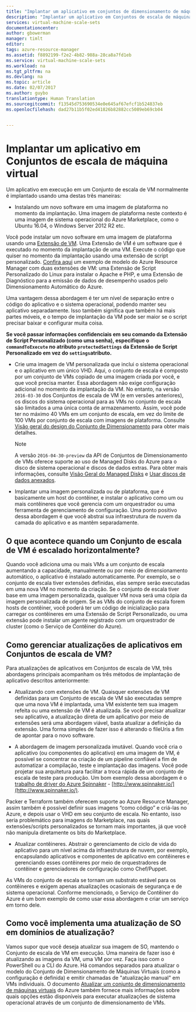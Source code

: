 ```yaml
---
title: "Implantar um aplicativo em conjuntos de dimensionamento de máquinas virtuais | Microsoft Docs"
description: "Implantar um aplicativo em Conjuntos de escala de máquina virtual"
services: virtual-machine-scale-sets
documentationcenter: 
author: gbowerman
manager: timlt
editor: 
tags: azure-resource-manager
ms.assetid: f8892199-f2e2-4b82-988a-28ca8a7fd1eb
ms.service: virtual-machine-scale-sets
ms.workload: na
ms.tgt_pltfrm: na
ms.devlang: na
ms.topic: article
ms.date: 02/07/2017
ms.author: guybo
translationtype: Human Translation
ms.sourcegitcommit: f13545d753690534e0e645af67efcf1b524837eb
ms.openlocfilehash: dad27b11b5f02ed41826b82882cc5089eb69cb04


---
```

# <a name="deploy-an-app-on-virtual-machine-scale-sets"></a>Implantar um aplicativo em Conjuntos de escala de máquina virtual
Um aplicativo em execução em um Conjunto de escala de VM normalmente é implantado usando uma destas três maneiras:

* Instalando um novo software em uma imagem de plataforma no momento da implantação. Uma imagem de plataforma neste contexto é uma imagem de sistema operacional do Azure Marketplace, como o Ubuntu 16.04, o Windows Server 2012 R2 etc.

Você pode instalar um novo software em uma imagem de plataforma usando uma [Extensão de VM](../virtual-machines/virtual-machines-windows-extensions-features.md?toc=%2fazure%2fvirtual-machines%2fwindows%2ftoc.json). Uma Extensão de VM é um software que é executado no momento da implantação de uma VM. Execute o código que quiser no momento da implantação usando uma extensão de script personalizado. [Confira aqui](https://github.com/Azure/azure-quickstart-templates/tree/master/201-vmss-lapstack-autoscale) um exemplo de modelo do Azure Resource Manager com duas extensões de VM: uma Extensão de Script Personalizado do Linux para instalar o Apache e PHP, e uma Extensão de Diagnóstico para a emissão de dados de desempenho usados pelo Dimensionamento Automático do Azure.

Uma vantagem dessa abordagem é ter um nível de separação entre o código do aplicativo e o sistema operacional, podendo manter seu aplicativo separadamente. Isso também significa que também há mais partes móveis, e o tempo de implantação da VM pode ser maior se o script precisar baixar e configurar muita coisa.

**Se você passar informações confidenciais em seu comando da Extensão de Script Personalizado (como uma senha), especifique o `commandToExecute` no atributo `protectedSettings` da Extensão de Script Personalizado em vez do `settings`atributo.**

* Crie uma imagem de VM personalizada que inclui o sistema operacional e o aplicativo em um único VHD. Aqui, o conjunto de escala é composto por um conjunto de VMs copiado de uma imagem criada por você, e que você precisa manter. Essa abordagem não exige configuração adicional no momento da implantação da VM. No entanto, na versão `2016-03-30` dos Conjuntos de escala de VM (e em versões anteriores), os discos do sistema operacional para as VMs no conjunto de escala são limitados a uma única conta de armazenamento. Assim, você pode ter no máximo 40 VMs em um conjunto de escala, em vez do limite de 100 VMs por conjunto de escala com imagens de plataforma. Consulte [Visão geral do design do Conjunto de Dimensionamento](virtual-machine-scale-sets-design-overview.md) para obter mais detalhes.

    >[!NOTE]
    >A versão `2016-04-30-preview` da API de Conjuntos de Dimensionamento de VMs oferece suporte ao uso de Managed Disks do Azure para o disco de sistema operacional e discos de dados extras. Para obter mais informações, consulte [Visão Geral do Managed Disks](../storage/storage-managed-disks-overview.md) e [Usar discos de dados anexados](virtual-machine-scale-sets-attached-disks.md). 

* Implantar uma imagem personalizada ou de plataforma, que é basicamente um host do contêiner, e instalar o aplicativo como um ou mais contêineres que você gerencia com um orquestrador ou uma ferramenta de gerenciamento de configuração. Uma ponto positivo dessa abordagem é que você abstrai sua infraestrutura de nuvem da camada do aplicativo e as mantêm separadamente.

## <a name="what-happens-when-a-vm-scale-set-scales-out"></a>O que acontece quando um Conjunto de escala de VM é escalado horizontalmente?
Quando você adiciona uma ou mais VMs a um conjunto de escala aumentando a capacidade, manualmente ou por meio de dimensionamento automático, o aplicativo é instalado automaticamente. Por exemplo, se o conjunto de escala tiver extensões definidas, elas sempre serão executadas em uma nova VM no momento da criação. Se o conjunto de escala tiver base em uma imagem personalizada, qualquer VM nova será uma cópia da imagem personalizada de origem. Se as VMs do conjunto de escala forem hosts de contêiner, você poderá ter um código de inicialização para carregar os contêineres em uma Extensão de Script Personalizado, ou uma extensão pode instalar um agente registrado com um orquestrador de cluster (como o Serviço de Contêiner do Azure).

## <a name="how-do-you-manage-application-updates-in-vm-scale-sets"></a>Como gerenciar atualizações de aplicativos em Conjuntos de escala de VM?
Para atualizações de aplicativos em Conjuntos de escala de VM, três abordagens principais acompanham os três métodos de implantação de aplicativo descritos anteriormente:

* Atualizando com extensões de VM. Quaisquer extensões de VM definidas para um Conjunto de escala de VM são executadas sempre que uma nova VM é implantada, uma VM existente tem sua imagem refeita ou uma extensão de VM é atualizada. Se você precisar atualizar seu aplicativo, a atualização direta de um aplicativo por meio de extensões será uma abordagem viável, basta atualizar a definição da extensão. Uma forma simples de fazer isso é alterando o fileUris a fim de apontar para o novo software.

* A abordagem de imagem personalizada imutável. Quando você cria o aplicativo (ou componentes do aplicativo) em uma imagem de VM, é possível se concentrar na criação de um pipeline confiável a fim de automatizar a compilação, teste e implantação das imagens. Você pode projetar sua arquitetura para facilitar a troca rápida de um conjunto de escala de teste para produção. Um bom exemplo dessa abordagem é o [trabalho de driver do Azure Spinnaker](https://github.com/spinnaker/deck/tree/master/app/scripts/modules/azure) - [http://www.spinnaker.io/](http://www.spinnaker.io/).

Packer e Terraform também oferecem suporte ao Azure Resource Manager, assim também é possível definir suas imagens “como código” e criá-las no Azure, e depois usar o VHD em seu conjunto de escala. No entanto, isso seria problemático para imagens do Marketplace, nas quais extensões/scripts personalizados se tornam mais importantes, já que você não manipula diretamente os bits do Marketplace.

* Atualizar contêineres. Abstrair o gerenciamento de ciclo de vida do aplicativo para um nível acima da infraestrutura de nuvem, por exemplo, encapsulando aplicativos e componentes de aplicativo em contêineres e gerenciando esses contêineres por meio de orquestradores de contêiner e gerenciadores de configuração como Chef/Puppet.

As VMs do conjunto de escala se tornam um substrato estável para os contêineres e exigem apenas atualizações ocasionais de segurança e de sistema operacional. Conforme mencionado, o Serviço de Contêiner do Azure é um bom exemplo de como usar essa abordagem e criar um serviço em torno dele.

## <a name="how-do-you-roll-out-an-os-update-across-update-domains"></a>Como você implementa uma atualização de SO em domínios de atualização?
Vamos supor que você deseja atualizar sua imagem de SO, mantendo o Conjunto de escala de VM em execução. Uma maneira de fazer isso é atualizando as imagens da VM, uma VM por vez. Faça isso com o PowerShell ou a CLI do Azure. Há comandos separados para atualizar o modelo do Conjunto de Dimensionamento de Máquinas Virtuais (como a configuração é definida) e emitir chamadas de "atualização manual" em VMs individuais. O documento [Atualizar um conjunto de dimensionamento de máquinas virtuais](./virtual-machine-scale-sets-upgrade-scale-set.md) do Azure também fornece mais informações sobre quais opções estão disponíveis para executar atualizações de sistema operacional através de um conjunto de dimensionamento de VMs.




<!--HONumber=Feb17_HO2-->


